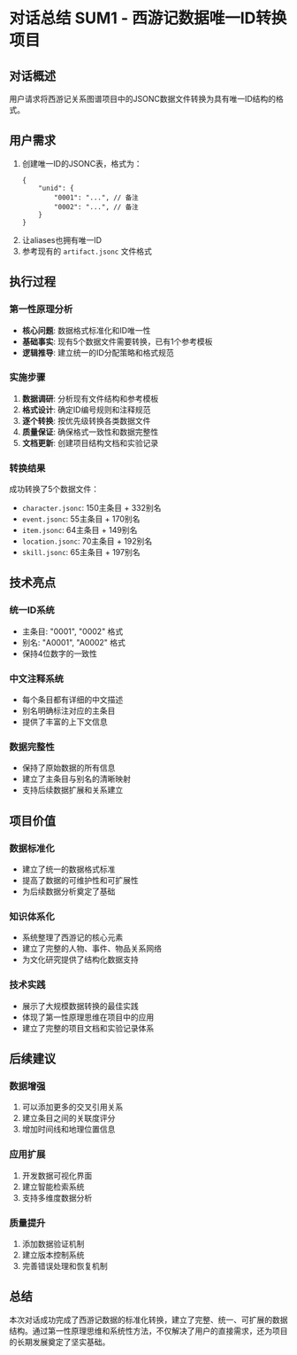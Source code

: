 # 对话总结 SUM1 - 西游记数据唯一ID转换项目

## 对话概述
用户请求将西游记关系图谱项目中的JSONC数据文件转换为具有唯一ID结构的格式。

## 用户需求
1. 创建唯一ID的JSONC表，格式为：
   ```jsonc
   {
       "unid": {
           "0001": "...", // 备注
           "0002": "...", // 备注
       }
   }
   ```
2. 让aliases也拥有唯一ID
3. 参考现有的 `artifact.jsonc` 文件格式

## 执行过程

### 第一性原理分析
- **核心问题**: 数据格式标准化和ID唯一性
- **基础事实**: 现有5个数据文件需要转换，已有1个参考模板
- **逻辑推导**: 建立统一的ID分配策略和格式规范

### 实施步骤
1. **数据调研**: 分析现有文件结构和参考模板
2. **格式设计**: 确定ID编号规则和注释规范
3. **逐个转换**: 按优先级转换各类数据文件
4. **质量保证**: 确保格式一致性和数据完整性
5. **文档更新**: 创建项目结构文档和实验记录

### 转换结果
成功转换了5个数据文件：
- `character.jsonc`: 150主条目 + 332别名
- `event.jsonc`: 55主条目 + 170别名
- `item.jsonc`: 64主条目 + 149别名
- `location.jsonc`: 70主条目 + 192别名
- `skill.jsonc`: 65主条目 + 197别名

## 技术亮点

### 统一ID系统
- 主条目: "0001", "0002" 格式
- 别名: "A0001", "A0002" 格式
- 保持4位数字的一致性

### 中文注释系统
- 每个条目都有详细的中文描述
- 别名明确标注对应的主条目
- 提供了丰富的上下文信息

### 数据完整性
- 保持了原始数据的所有信息
- 建立了主条目与别名的清晰映射
- 支持后续数据扩展和关系建立

## 项目价值

### 数据标准化
- 建立了统一的数据格式标准
- 提高了数据的可维护性和可扩展性
- 为后续数据分析奠定了基础

### 知识体系化
- 系统整理了西游记的核心元素
- 建立了完整的人物、事件、物品关系网络
- 为文化研究提供了结构化数据支持

### 技术实践
- 展示了大规模数据转换的最佳实践
- 体现了第一性原理思维在项目中的应用
- 建立了完整的项目文档和实验记录体系

## 后续建议

### 数据增强
1. 可以添加更多的交叉引用关系
2. 建立条目之间的关联度评分
3. 增加时间线和地理位置信息

### 应用扩展
1. 开发数据可视化界面
2. 建立智能检索系统
3. 支持多维度数据分析

### 质量提升
1. 添加数据验证机制
2. 建立版本控制系统
3. 完善错误处理和恢复机制

## 总结
本次对话成功完成了西游记数据的标准化转换，建立了完整、统一、可扩展的数据结构。通过第一性原理思维和系统性方法，不仅解决了用户的直接需求，还为项目的长期发展奠定了坚实基础。
